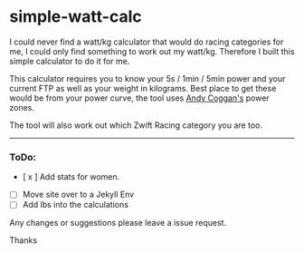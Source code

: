# simple-watt-calc

I could never find a watt/kg calculator that would do racing categories for me, I could only find something to work out my watt/kg. Therefore I built this simple calculator to do it for me.

This calculator requires you to know your 5s / 1min / 5min power and your current FTP as well as your weight in kilograms. Best place to get these would be from your power curve, the tool uses [Andy Coggan's](http://www.peakscoachinggroup.com/DrAndrewCoggan) power zones.

The tool will also work out which Zwift Racing category you are too.

---

### ToDo:

- [ x ] Add stats for women.
- [ ] Move site over to a Jekyll Env
- [ ] Add lbs into the calculations

Any changes or suggestions please leave a issue request.

Thanks